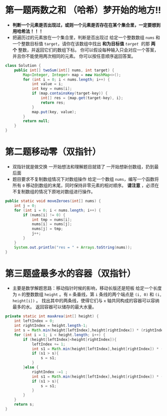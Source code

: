# 第一题两数之和 （哈希）梦开始的地方!!
- **判断一个元素是否出现过，或则一个元素是否存在在某个集合里，一定要想到用哈希法！！！**
- 把遍历过的元素放在一个集合里，判断是否出现过
给定一个整数数组 `nums` 和一个整数目标值 `target`，请你在该数组中找出 **和为目标值** _`target`_  的那 **两个** 整数，并返回它们的数组下标。
你可以假设每种输入只会对应一个答案，并且你不能使用两次相同的元素。
你可以按任意顺序返回答案。
```java
class Solution {
    public int[] twoSum(int[] nums, int target) {
        Map<Integer, Integer> map = new HashMap<>();
        for (int i = 0; i < nums.length; i++) {
            int value = i;
            int key = nums[i];
            if (map.containsKey(target-key)) {
                int[] res = {map.get(target-key), i};
                return res;
            }
            map.put(key, value);
        }
        return null;
    }
}
```
# 第二题移动零（双指针）
- 双指针就是做交换 一开始想法和理解题目就错了 一开始想新创数组，扔到最后面  
- 题目要求不复制数组情况下对数组操作
给定一个数组 `nums`，编写一个函数将所有 `0` 移动到数组的末尾，同时保持非零元素的相对顺序。
**请注意** ，必须在不复制数组的情况下原地对数组进行操作。
```java
public static void moveZeroes(int[] nums) {  
    int j = 0;  
    for (int i = 0; i < nums.length; i++) {  
        if (nums[i] != 0) {  
            int tmp = nums[i];  
            nums[i] = nums[j];  
            nums[j] = tmp;  
            j++;  
        }  
    }  
    System.out.println("res = " + Arrays.toString(nums));  
}
```
# 第三题盛最多水的容器（双指针）
- 主要是数学解题思路：移动指针时候的影响，移动长版还是短板
给定一个长度为 `n` 的整数数组 `height` 。有 `n` 条垂线，第 `i` 条线的两个端点是 `(i, 0)` 和 `(i, height[i])` 。
找出其中的两条线，使得它们与 `x` 轴共同构成的容器可以容纳最多的水。
返回容器可以储存的最大水量。
```java
private static int maxArea(int[] height) {  
    int leftIndex = 0;  
    int rightIndex = height.length-1;  
    int s = Math.min(height[leftIndex],height[rightIndex]) * (rightIndex - leftIndex);  
    for (int i = 1; i < height.length; i++) {  
        if (height[leftIndex]<height[rightIndex]){  
            leftIndex += 1;  
            int s1 = Math.min(height[leftIndex],height[rightIndex]) * (rightIndex - leftIndex);  
            if (s1 > s){  
                s = s1;  
            }  
        }else {  
            rightIndex -=1 ;  
            int s1 = Math.min(height[leftIndex],height[rightIndex]) * (rightIndex - leftIndex);  
            if (s1 > s){  
                s = s1;  
            }  
        }  
    }  
    return s;  
}
```
